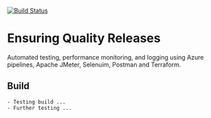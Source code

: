 [![Build Status](https://dev.azure.com/afrihub-west/ensuring-quality-releases/_apis/build/status/mudathirlawal.ensuring-quality-releases?branchName=ops)](https://dev.azure.com/afrihub-west/ensuring-quality-releases/_build/latest?definitionId=1&branchName=ops)

# Ensuring Quality Releases
Automated testing, performance monitoring, and logging using Azure pipelines, Apache JMeter, Selenuim, Postman and Terraform.

## Build
    - Testing build ...
    - Further testing ...